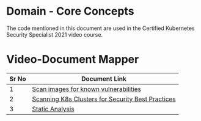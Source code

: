 # Domain - Core Concepts

The code mentioned in this document are used in the Certified Kubernetes Security Specialist 2021 video course.


# Video-Document Mapper

| Sr No | Document Link |
| ------ | ------ |
| 1 | [Scan images for known vulnerabilities][PlDa] |
| 2 | [Scanning K8s Clusters for Security Best Practices][PlDb] |
| 3 | [Static Analysis][PlDc] |



   [PlDa]: <https://github.com/zealvora/certified-kubernetes-security-specialist/blob/master/domain-5-supply-chain-security/trivy.md>
   [PlDb]: <https://github.com/zealvora/certified-kubernetes-security-specialist/blob/master/domain-5-supply-chain-security/kube-bench.md>
   [PlDc]: <https://github.com/zealvora/certified-kubernetes-security-specialist/blob/master/domain-5-supply-chain-security/static-analysis.md>
